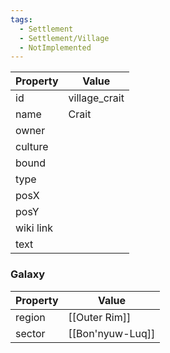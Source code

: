```yaml
---
tags:
  - Settlement
  - Settlement/Village
  - NotImplemented
---
```


| Property  | Value         |
| --------- | ------------- |
| id        | village_crait |
| name      | Crait         |
| owner     |               |
| culture   |               |
| bound     |               |
| type      |               |
| posX      |               |
| posY      |               |
| wiki link |               |
| text      |               |

### Galaxy
| Property | Value            |
| -------- | ---------------- |
| region   | [[Outer Rim]]    |
| sector   | [[Bon'nyuw-Luq]] |
